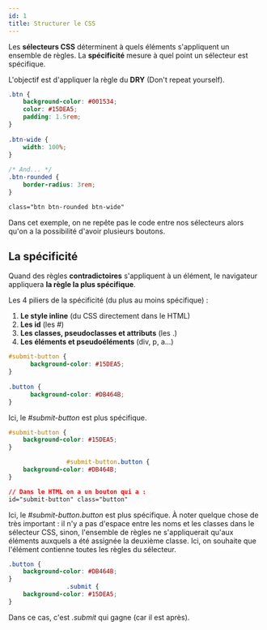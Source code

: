 ```yaml
---
id: 1
title: Structurer le CSS
---
```


Les **sélecteurs CSS** déterminent à quels éléments s'appliquent un ensemble de règles. La **spécificité** mesure à quel point un sélecteur est spécifique.

L'objectif est d'appliquer la règle du **DRY** (Don't repeat yourself).

```css
.btn {
    background-color: #001534;
    color: #15DEA5;
    padding: 1.5rem;
}
                    
.btn-wide {
    width: 100%;
}
                    
/* And... */
.btn-rounded {
    border-radius: 3rem;
}
```

```html
class="btn btn-rounded btn-wide"
```

Dans cet exemple, on ne repête pas le code entre nos sélecteurs alors qu'on a la possibilité d'avoir plusieurs boutons.

## La spécificité
Quand des règles **contradictoires** s'appliquent à un élément, le navigateur appliquera **la règle la plus spécifique**.

Les 4 piliers de la spécificité (du plus au moins spécifique) : 
1. **Le style inline** (du CSS directement dans le HTML)
2. **Les id** (les #)
3. **Les classes, pseudoclasses et attributs** (les .)
4. **Les éléments et pseudoéléments** (div, p, a...)

```css
#submit-button {
      background-color: #15DEA5;
}
    
.button {
      background-color: #DB464B;
}
```

Ici, le *#submit-button* est plus spécifique.

```css
#submit-button {
    background-color: #15DEA5;
}

                #submit-button.button { 
    background-color: #DB464B;
}

// Dans le HTML on a un bouton qui a :
id="submit-button" class="button"
```

Ici, le *#submit-button.button* est plus spécifique.
À noter quelque chose de très important : il n'y a pas d'espace entre les noms et les classes dans le sélecteur CSS, sinon, l'ensemble de règles ne s'appliquerait qu'aux éléments auxquels a été assignée la deuxième classe. Ici, on souhaite que l'élément contienne toutes les règles du sélecteur.

```css
.button { 
    background-color: #DB464B;
}
                .submit {
    background-color: #15DEA5;
}
```

Dans ce cas, c'est *.submit* qui gagne (car il est après).